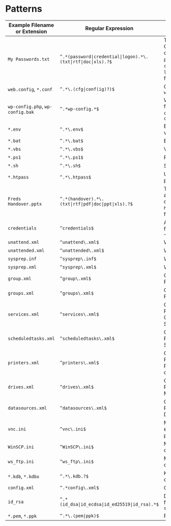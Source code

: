 # Patterns

| Example Filename or Extension | Regular Expression | Description |
| --- | --- | --- |
| `My Passwords.txt` | `^.*(password\|credential\|logon).*\.(txt\|rtf\|doc\|xls).?$` | Text, RTF, and Office files containing `password`, `credential`, or `logon` in the filename |
| `web.config`, `*.conf` | `^.*\.(cfg\|conf(ig)?)$` | Config files, e.g. `web.config` |
| `wp-config.php`, `wp-config.bak` | `^.*wp-config.*$` | Wordpress config files e.g. `wp-config.php` and `wp-config.bak` |
| `*.env` | `^.*\.env$` | Environment variables |
| `*.bat` | `^.*\.bat$` | Batch files |
| `*.vbs` | `^.*\.vbs$` | VBScripts |
| `*.ps1` | `^.*\.ps1$` | PowerShell scripts |
| `*.sh` | `^.*\.sh$` | Shell scripts |
| `*.htpass` | `^.*\.htpass$` | Usernames and passwords |
| `Freds Handover.pptx` | `^.*(handover).*\.(txt\|rtf\|pdf\|doc\|ppt\|xls).?$` | Text, RTF, PDF, and Office files containing `handover` in the filename |
| `credentials` | `^credentials$` | AWS Credentials file, e.g. `~/.aws/credentials` |
| `unattend.xml `| `^unattend\.xml$` | Windows setup file |
| `unattended.xml` | `^unattended\.xml$` | Windows setup file |
| `sysprep.inf` | `^sysprep\.inf$` | Windows setup file |
| `sysprep.xml` | `^sysprep\.xml$` | Windows setup file |
| `group.xml` | `^group\.xml$` | Group Policy Preferences (GPP) |
| `groups.xml` | `^groups\.xml$` | Group Policy Preferences (GPP) |
| `services.xml` | `^services\.xml$` | Group Policy Preferences (GPP) Create/Update Services |
| `scheduledtasks.xml` | `^scheduledtasks\.xml$` | Group Policy Preferences (GPP) Scheduled Tasks |
| `printers.xml` | `^printers\.xml$` | Group Policy Preferences (GPP) Printer configuration |
| `drives.xml` | `^drives\.xml$` | Group Policy Preferences (GPP) Map drives |
| `datasources.xml` | `^datasources\.xml$` | Group Policy Preferences (GPP) Data Sources |
| `vnc.ini` | `^vnc\.ini$` | May contain encrypted password |
| `WinSCP.ini` | `^WinSCP\.ini$` | May contain ssh credentials |
| `ws_ftp.ini` | `^ws_ftp\.ini$` | May contain ftp credentials |
| `*.kdb`, `*.kdbx` | `^.*\.kdb.?$` | Keepass containers |
| `config.xml` | `^.*config\.xml$` | Config files in XML |
| `id_rsa` | `^.*(id_dsa\|id_ecdsa\|id_ed25519\|id_rsa).*$` | Default private key filenames from `ssh_keygen` |
| `*.pem`, `*.ppk` | `^.*\.(pem\|ppk)$` | Private keys |